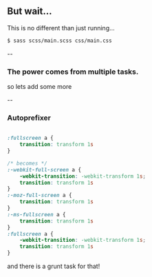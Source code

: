 ##  But wait...

This is no different than just running...

```sh
$ sass scss/main.scss css/main.css
```

--

### The power comes from multiple tasks.

so lets add some more


--

### Autoprefixer

```css

:fullscreen a {
    transition: transform 1s
}

/* becomes */
:-webkit-full-screen a {
    -webkit-transition: -webkit-transform 1s;
    transition: transform 1s
}
:-moz-full-screen a {
    transition: transform 1s
}
:-ms-fullscreen a {
    transition: transform 1s
}
:fullscreen a {
    -webkit-transition: -webkit-transform 1s;
    transition: transform 1s
}

```

and there is a grunt task for that!<!-- .element class="fragment" data-index="0" -->

